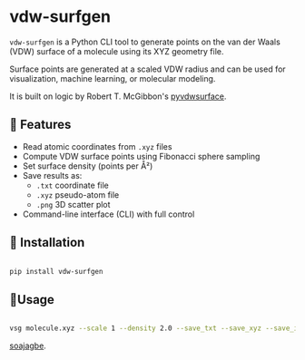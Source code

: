 # vdw-surfgen

`vdw-surfgen` is a Python CLI tool to generate points on the van der Waals (VDW) surface of a molecule using its XYZ geometry file.

Surface points are generated at a scaled VDW radius and can be used for visualization, machine learning, or molecular modeling.

It is built on logic by Robert T. McGibbon's [pyvdwsurface](https://github.com/rmcgibbo/pyvdwsurface).

## 🔧 Features

- Read atomic coordinates from `.xyz` files
- Compute VDW surface points using Fibonacci sphere sampling
- Set surface density (points per Å²)
- Save results as:
  - `.txt` coordinate file
  - `.xyz` pseudo-atom file
  - `.png` 3D scatter plot
- Command-line interface (CLI) with full control

## 🚀 Installation

```bash

pip install vdw-surfgen

```

## 🔨Usage

```bash

vsg molecule.xyz --scale 1 --density 2.0 --save_txt --save_xyz --save_img

```

[soajagbe](https://github.com/sajagbe).

